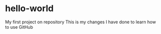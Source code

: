 # hello-world
My first project on repository
This is my changes I have done to learn how to use GitHub
